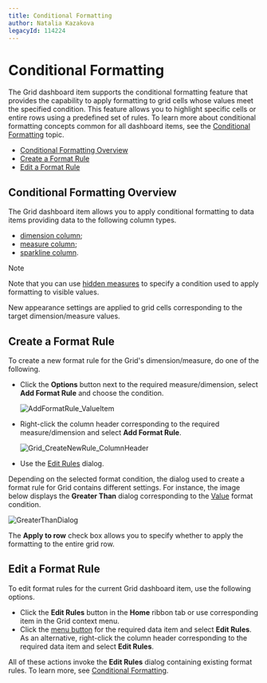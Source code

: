 ```yaml
---
title: Conditional Formatting
author: Natalia Kazakova
legacyId: 114224
---
```

# Conditional Formatting
The Grid dashboard item supports the conditional formatting feature that provides the capability to apply formatting to grid cells whose values meet the specified condition. This feature allows you to highlight specific cells or entire rows using a predefined set of rules. To learn more about conditional formatting concepts common for all dashboard items, see the [Conditional Formatting](../../appearance-customization/conditional-formatting.md) topic.
* [Conditional Formatting Overview](#conditional-formatting-overview)
* [Create a Format Rule](#create-a-format-rule)
* [Edit a Format Rule](#edit-a-format-rule)

## <a name="conditional-formatting-overview"/>Conditional Formatting Overview
The Grid dashboard item allows you to apply conditional formatting to data items providing data to the following column types.
* [dimension column](columns/dimension-column.md);
* [measure column](columns/measure-column.md);
* [sparkline column](columns/sparkline-column.md).

> [!NOTE]
> Note that you can use [hidden measures](../../binding-dashboard-items-to-data/hidden-data-items.md) to specify a condition used to apply formatting to visible values.

New appearance settings are applied to grid cells corresponding to the target dimension/measure values.

## <a name="create-a-format-rule"/>Create a Format Rule
To create a new format rule for the Grid's dimension/measure, do one of the following.
* Click the **Options** button next to the required measure/dimension, select **Add Format Rule** and choose the condition.
	
	![AddFormatRule_ValueItem](../../../../images/img118549.png)
* Right-click the column header corresponding to the required measure/dimension and select **Add Format Rule**.
	
	![Grid_CreateNewRule_ColumnHeader](../../../../images/img118700.png)
* Use the [Edit Rules](#edit-a-format-rule) dialog.

Depending on the selected format condition, the dialog used to create a format rule for Grid contains different settings.
For instance, the image below displays the **Greater Than** dialog corresponding to the [Value](../../appearance-customization/conditional-formatting/value.md) format condition.

![GreaterThanDialog](../../../../images/img118555.png)

The **Apply to row** check box allows you to specify whether to apply the formatting to the entire grid row.

## <a name="edit-a-format-rule"/>Edit a Format Rule
To edit format rules for the current Grid dashboard item, use the following options.
* Click the **Edit Rules** button in the **Home** ribbon tab or use corresponding item in the Grid context menu.
* Click the [menu button](../../ui-elements/data-items-pane.md) for the required data item and select **Edit Rules**. As an alternative, right-click the column header corresponding to the required data item and select **Edit Rules**.

All of these actions invoke the **Edit Rules** dialog containing existing format rules. To learn more, see [Conditional Formatting](../../appearance-customization/conditional-formatting.md).